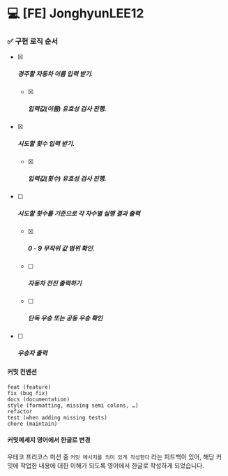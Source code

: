 # :computer: [FE] JonghyunLEE12

###  

### :white_check_mark: 구현 로직 순서

- [x] ##### 경주할 자동차 이름 입력 받기.

  - [x] ##### 입력값(이름) 유효성 검사 진행.

- [x] ##### 시도할 횟수 입력 받기.

  - [x] ##### 입력값(횟수) 유효성 검사 진행.

- [ ] ##### 시도할 횟수를 기준으로 각 차수별 실행 결과 출력

  - [x] ##### 0 - 9 무작위 값 범위 확인.

  - [ ] ##### 자동차 전진 출력하기

  - [ ] ##### 단독 우승 또는 공동 우승 확인

- [ ] ##### 우승자 출력



#### 커밋 컨벤션

```
feat (feature)
fix (bug fix)
docs (documentation)
style (formatting, missing semi colons, …)
refactor
test (when adding missing tests)
chore (maintain)
```



#### 커밋메세지 영어에서 한글로 변경

우테코 프리코스 미션 중 `커밋 메시지를 의미 있게 작성한다` 라는 피드백이 있어,
해당 커밋에 작업한 내용에 대한 이해가 되도록 영어에서 한글로 작성하게 되었습니다.